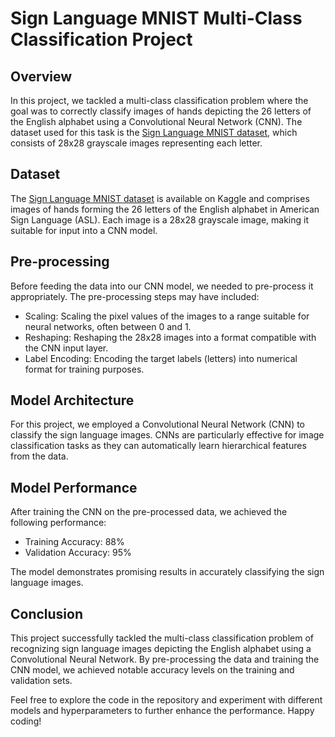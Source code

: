 # Sign Language MNIST Multi-Class Classification Project

## Overview

In this project, we tackled a multi-class classification problem where the goal was to correctly classify images of hands depicting the 26 letters of the English alphabet using a Convolutional Neural Network (CNN). The dataset used for this task is the [Sign Language MNIST dataset](https://www.kaggle.com/datamunge/sign-language-mnist), which consists of 28x28 grayscale images representing each letter.

## Dataset

The [Sign Language MNIST dataset](https://www.kaggle.com/datamunge/sign-language-mnist) is available on Kaggle and comprises images of hands forming the 26 letters of the English alphabet in American Sign Language (ASL). Each image is a 28x28 grayscale image, making it suitable for input into a CNN model.

## Pre-processing

Before feeding the data into our CNN model, we needed to pre-process it appropriately. The pre-processing steps may have included:

- Scaling: Scaling the pixel values of the images to a range suitable for neural networks, often between 0 and 1.
- Reshaping: Reshaping the 28x28 images into a format compatible with the CNN input layer.
- Label Encoding: Encoding the target labels (letters) into numerical format for training purposes.

## Model Architecture

For this project, we employed a Convolutional Neural Network (CNN) to classify the sign language images. CNNs are particularly effective for image classification tasks as they can automatically learn hierarchical features from the data.

## Model Performance

After training the CNN on the pre-processed data, we achieved the following performance:

- Training Accuracy: 88%
- Validation Accuracy: 95%

The model demonstrates promising results in accurately classifying the sign language images.

## Conclusion

This project successfully tackled the multi-class classification problem of recognizing sign language images depicting the English alphabet using a Convolutional Neural Network. By pre-processing the data and training the CNN model, we achieved notable accuracy levels on the training and validation sets.

Feel free to explore the code in the repository and experiment with different models and hyperparameters to further enhance the performance. Happy coding!